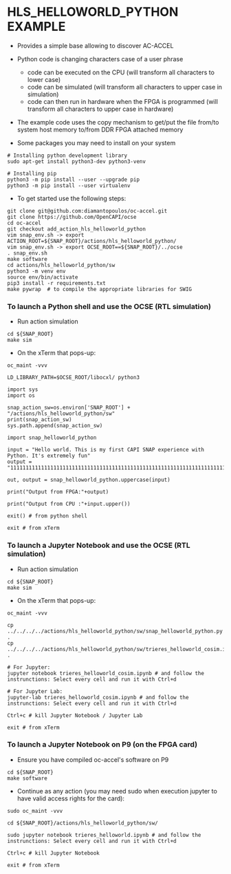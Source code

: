 # HLS_HELLOWORLD_PYTHON EXAMPLE

* Provides a simple base allowing to discover AC-ACCEL
* Python code is changing characters case of a user phrase
  * code can be executed on the CPU (will transform all characters to lower case)
  * code can be simulated (will transform all characters to upper case in simulation)
  * code can then run in hardware when the FPGA is programmed (will transform all characters to upper case in hardware)
* The example code uses the copy mechanism to get/put the file from/to system host memory to/from DDR FPGA attached memory

* Some packages you may need to install on your system

```
# Installing python development library
sudo apt-get install python3-dev python3-venv

# Installing pip
python3 -m pip install --user --upgrade pip
python3 -m pip install --user virtualenv
```


* To get started use the following steps:
```
git clone git@github.com:diamantopoulos/oc-accel.git
git clone https://github.com/OpenCAPI/ocse
cd oc-accel
git checkout add_action_hls_helloworld_python
vim snap_env.sh -> export ACTION_ROOT=${SNAP_ROOT}/actions/hls_helloworld_python/
vim snap_env.sh -> export OCSE_ROOT==${SNAP_ROOT}/../ocse
. snap_env.sh
make software
cd actions/hls_helloworld_python/sw
python3 -m venv env
source env/bin/activate
pip3 install -r requirements.txt
make pywrap  # to compile the appropriate libraries for SWIG
```

### To launch a Python shell and use the OCSE (RTL simulation)

* Run action simulation

```
cd ${SNAP_ROOT}
make sim 
```

* On the xTerm that pops-up:

```
oc_maint -vvv

LD_LIBRARY_PATH=$OCSE_ROOT/libocxl/ python3

import sys
import os

snap_action_sw=os.environ['SNAP_ROOT'] + "/actions/hls_helloworld_python/sw"
print(snap_action_sw)
sys.path.append(snap_action_sw)

import snap_helloworld_python
 
input = "Hello world. This is my first CAPI SNAP experience with Python. It's extremely fun"
output = "11111111111111111111111111111111111111111111111111111111111111111111111111111111111111"

out, output = snap_helloworld_python.uppercase(input)

print("Output from FPGA:"+output)

print("Output from CPU :"+input.upper())

exit() # from python shell

exit # from xTerm
```


### To launch a Jupyter Notebook and use the OCSE (RTL simulation)

* Run action simulation

```
cd ${SNAP_ROOT}
make sim 
```

* On the xTerm that pops-up:
```
oc_maint -vvv

cp ../../../../actions/hls_helloworld_python/sw/snap_helloworld_python.py .
cp ../../../../actions/hls_helloworld_python/sw/trieres_helloworld_cosim.ipynb .

# For Jupyter:
jupyter notebook trieres_helloworld_cosim.ipynb # and follow the instrunctions: Select every cell and run it with Ctrl+d

# For Jupyter Lab:
jupyter-lab trieres_helloworld_cosim.ipynb # and follow the instrunctions: Select every cell and run it with Ctrl+d

Ctrl+c # kill Jupyter Notebook / Jupyter Lab

exit # from xTerm

```




### To launch a Jupyter Notebook on P9 (on the FPGA card)

* Ensure you have compiled oc-accel's software on P9

```
cd ${SNAP_ROOT}
make software
```

* Continue as any action (you may need sudo when execution jupyter to have valid access rights for the card):

```
sudo oc_maint -vvv

cd ${SNAP_ROOT}/actions/hls_helloworld_python/sw/

sudo jupyter notebook trieres_helloworld.ipynb # and follow the instrunctions: Select every cell and run it with Ctrl+d

Ctrl+c # kill Jupyter Notebook

exit # from xTerm

```
